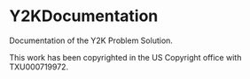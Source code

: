 # Y2KDocumentation
Documentation of the Y2K Problem Solution.

This work has been copyrighted in the US Copyright office with TXU000719972.
